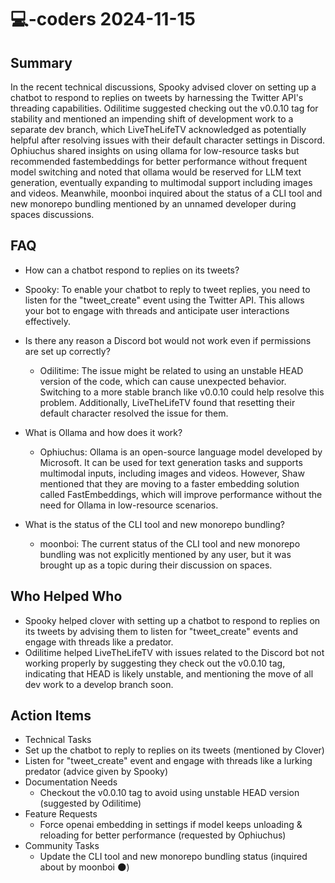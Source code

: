 # 💻-coders 2024-11-15

## Summary

In the recent technical discussions, Spooky advised clover on setting up a chatbot to respond to replies on tweets by harnessing the Twitter API's threading capabilities. Odilitime suggested checking out the v0.0.10 tag for stability and mentioned an impending shift of development work to a separate dev branch, which LiveTheLifeTV acknowledged as potentially helpful after resolving issues with their default character settings in Discord. Ophiuchus shared insights on using ollama for low-resource tasks but recommended fastembeddings for better performance without frequent model switching and noted that ollama would be reserved for LLM text generation, eventually expanding to multimodal support including images and videos. Meanwhile, moonboi inquired about the status of a CLI tool and new monorepo bundling mentioned by an unnamed developer during spaces discussions.

## FAQ

- How can a chatbot respond to replies on its tweets?
- Spooky: To enable your chatbot to reply to tweet replies, you need to listen for the "tweet_create" event using the Twitter API. This allows your bot to engage with threads and anticipate user interactions effectively.

- Is there any reason a Discord bot would not work even if permissions are set up correctly?

    - Odilitime: The issue might be related to using an unstable HEAD version of the code, which can cause unexpected behavior. Switching to a more stable branch like v0.0.10 could help resolve this problem. Additionally, LiveTheLifeTV found that resetting their default character resolved the issue for them.

- What is Ollama and how does it work?

    - Ophiuchus: Ollama is an open-source language model developed by Microsoft. It can be used for text generation tasks and supports multimodal inputs, including images and videos. However, Shaw mentioned that they are moving to a faster embedding solution called FastEmbeddings, which will improve performance without the need for Ollama in low-resource scenarios.

- What is the status of the CLI tool and new monorepo bundling?
    - moonboi: The current status of the CLI tool and new monorepo bundling was not explicitly mentioned by any user, but it was brought up as a topic during their discussion on spaces.

## Who Helped Who

- Spooky helped clover with setting up a chatbot to respond to replies on its tweets by advising them to listen for "tweet_create" events and engage with threads like a predator.
- Odilitime helped LiveTheLifeTV with issues related to the Discord bot not working properly by suggesting they check out the v0.0.10 tag, indicating that HEAD is likely unstable, and mentioning the move of all dev work to a develop branch soon.

## Action Items

- Technical Tasks
- Set up the chatbot to reply to replies on its tweets (mentioned by Clover)
- Listen for "tweet_create" event and engage with threads like a lurking predator (advice given by Spooky)
- Documentation Needs
    - Checkout the v0.0.10 tag to avoid using unstable HEAD version (suggested by Odilitime)
- Feature Requests
    - Force openai embedding in settings if model keeps unloading & reloading for better performance (requested by Ophiuchus)
- Community Tasks
    - Update the CLI tool and new monorepo bundling status (inquired about by moonboi 🌑)
